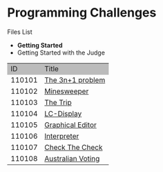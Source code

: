 Programming Challenges
======================

Files List

* <b>Getting Started</b>
 * Getting Started with the Judge

<table width="100%" border="0" cellspacing="1" cellpadding="2">
<tr bgcolor="#bbbbbb">
<td>ID</td>
<td>Title</td>
</tr>
<tr>
<td>110101</td>
<td><a href="pg.php?page=downloadproblem&amp;probid=110101&amp;format=html">The 3n+1 problem</a></td>
</tr>
<tr>
<td>110102</td>
<td><a href="pg.php?page=downloadproblem&amp;probid=110102&amp;format=html">Minesweeper</a></td>
</tr>
<tr>
<td>110103</td>
<td><a href="pg.php?page=downloadproblem&amp;probid=110103&amp;format=html">The Trip</a></td>
</tr>
<tr>
<td>110104</td>
<td><a href="pg.php?page=downloadproblem&amp;probid=110104&amp;format=html">LC-Display</a></td>
</tr>
<tr>
<td>110105</td>
<td><a href="pg.php?page=downloadproblem&amp;probid=110105&amp;format=html">Graphical Editor</a></td>
</tr>
<tr>
<td>110106</td>
<td><a href="pg.php?page=downloadproblem&amp;probid=110106&amp;format=html">Interpreter</a></td>
</tr>
<tr>
<td>110107</td>
<td><a href="pg.php?page=downloadproblem&amp;probid=110107&amp;format=html">Check The Check</a></td>
</tr>
<tr>
<td>110108</td>
<td><a href="pg.php?page=downloadproblem&amp;probid=110108&amp;format=html">Australian Voting</a></td>
</tr>
</table>

